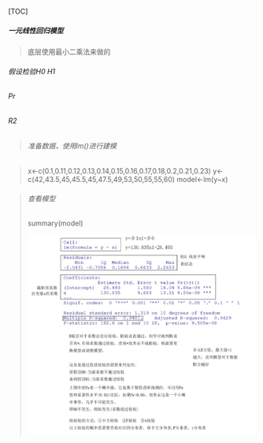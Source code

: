 [TOC]

##### 一元线性回归模型

> 底层使用最小二乘法来做的

###### 假设检验H0 H1

###### Pr

###### R2



>###### 准备数据，使用lm()进行建模

> x<-c(0.1,0.11,0.12,0.13,0.14,0.15,0.16,0.17,0.18,0.2,0.21,0.23)
> y<-c(42,43.5,45,45.5,45,47.5,49,53,50,55,55,60)
> model<-lm(y~x)

> ###### 查看模型
>
> summary(model)
>
> ![2020-02-03_162644](https://github.com/user-wbgithub/R/blob/master/images/2020-02-03_162644.jpg)
>
> 